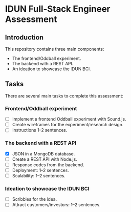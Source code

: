 # IDUN Full-Stack Engineer Assessment

## Introduction

This repository contains three main components:

- The frontend/Oddball experiment.
- The backend with a REST API.
- An ideation to showcase the IDUN BCI.

## Tasks

There are several main tasks to complete this assessment:

### Frontend/Oddball experiment

- [ ] Implement a frontend Oddball experiment with Sound.js.
- [ ] Create wireframes for the experiment/research design.
- [ ] Instructions 1–2 sentences.

### The backend with a REST API

- [x] JSON in a MongoDB database.
- [ ] Create a REST API with Node.js.
- [ ] Response codes from the backend.
- [ ] Deployment: 1–2 sentences.
- [ ] Scalability: 1–2 sentences.

### Ideation to showcase the IDUN BCI

- [ ] Scribbles for the idea.
- [ ] Attract customers/investors: 1–2 sentences.
